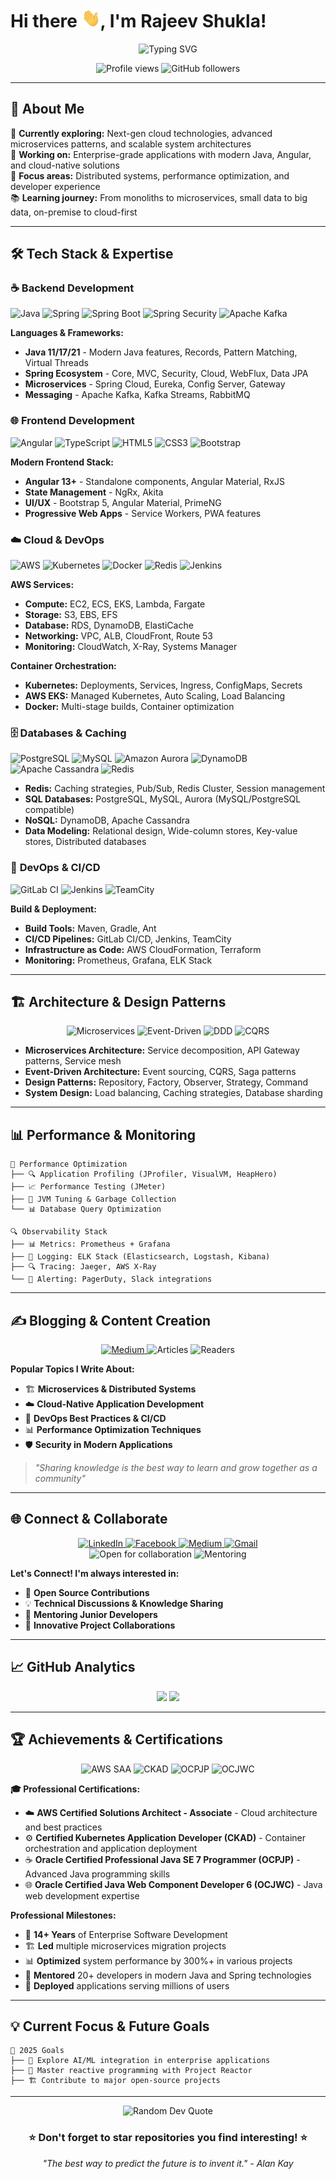 # Hi there <img src="https://raw.githubusercontent.com/rajeevshukla/rajeevshukla/master/wave.gif" width="30px" height="30px">, I'm Rajeev Shukla!

<div align="center">
  <img src="https://readme-typing-svg.herokuapp.com?font=Fira+Code&weight=600&size=28&pause=1000&color=2E9EF7&center=true&vCenter=true&width=800&lines=Full+Stack+Developer;Cloud+%26+DevOps+Engineer;Microservices+Architect;Open+Source+Enthusiast" alt="Typing SVG" />
</div>

<p align="center">
  <img src="https://komarev.com/ghpvc/?username=rajeevshukla&label=Profile%20views&color=0e75b6&style=flat" alt="Profile views" />
  <img src="https://img.shields.io/github/followers/rajeevshukla?label=Followers&style=social" alt="GitHub followers" />
</p>

---

## 🚀 About Me

🌱 **Currently exploring:** Next-gen cloud technologies, advanced microservices patterns, and scalable system architectures  
💼 **Working on:** Enterprise-grade applications with modern Java, Angular, and cloud-native solutions  
🎯 **Focus areas:** Distributed systems, performance optimization, and developer experience  
📚 **Learning journey:** From monoliths to microservices, small data to big data, on-premise to cloud-first  

---

## 🛠️ Tech Stack & Expertise

### ☕ **Backend Development**
![Java](https://img.shields.io/badge/Java-ED8B00?style=for-the-badge&logo=openjdk&logoColor=white)
![Spring](https://img.shields.io/badge/Spring-6DB33F?style=for-the-badge&logo=spring&logoColor=white)
![Spring Boot](https://img.shields.io/badge/Spring_Boot-F2F4F9?style=for-the-badge&logo=spring-boot)
![Spring Security](https://img.shields.io/badge/Spring_Security-6DB33F?style=for-the-badge&logo=Spring-Security&logoColor=white)
![Apache Kafka](https://img.shields.io/badge/Apache%20Kafka-000?style=for-the-badge&logo=apachekafka)

**Languages & Frameworks:**
- **Java 11/17/21** - Modern Java features, Records, Pattern Matching, Virtual Threads
- **Spring Ecosystem** - Core, MVC, Security, Cloud, WebFlux, Data JPA
- **Microservices** - Spring Cloud, Eureka, Config Server, Gateway
- **Messaging** - Apache Kafka, Kafka Streams, RabbitMQ

### 🌐 **Frontend Development**
![Angular](https://img.shields.io/badge/Angular-DD0031?style=for-the-badge&logo=angular&logoColor=white)
![TypeScript](https://img.shields.io/badge/TypeScript-007ACC?style=for-the-badge&logo=typescript&logoColor=white)
![HTML5](https://img.shields.io/badge/HTML5-E34F26?style=for-the-badge&logo=html5&logoColor=white)
![CSS3](https://img.shields.io/badge/CSS3-1572B6?style=for-the-badge&logo=css3&logoColor=white)
![Bootstrap](https://img.shields.io/badge/Bootstrap-563D7C?style=for-the-badge&logo=bootstrap&logoColor=white)

**Modern Frontend Stack:**
- **Angular 13+** - Standalone components, Angular Material, RxJS
- **State Management** - NgRx, Akita
- **UI/UX** - Bootstrap 5, Angular Material, PrimeNG
- **Progressive Web Apps** - Service Workers, PWA features

### ☁️ **Cloud & DevOps**
![AWS](https://img.shields.io/badge/AWS-FF9900?style=for-the-badge&logo=amazonaws&logoColor=white)
![Kubernetes](https://img.shields.io/badge/kubernetes-326ce5.svg?&style=for-the-badge&logo=kubernetes&logoColor=white)
![Docker](https://img.shields.io/badge/Docker-2CA5E0?style=for-the-badge&logo=docker&logoColor=white)
![Redis](https://img.shields.io/badge/redis-CC0000.svg?&style=for-the-badge&logo=redis&logoColor=white)
![Jenkins](https://img.shields.io/badge/Jenkins-D24939?style=for-the-badge&logo=Jenkins&logoColor=white)

**AWS Services:**
- **Compute:** EC2, ECS, EKS, Lambda, Fargate
- **Storage:** S3, EBS, EFS
- **Database:** RDS, DynamoDB, ElastiCache
- **Networking:** VPC, ALB, CloudFront, Route 53
- **Monitoring:** CloudWatch, X-Ray, Systems Manager

**Container Orchestration:**
- **Kubernetes:** Deployments, Services, Ingress, ConfigMaps, Secrets
- **AWS EKS:** Managed Kubernetes, Auto Scaling, Load Balancing
- **Docker:** Multi-stage builds, Container optimization

### 🗄️ **Databases & Caching**
![PostgreSQL](https://img.shields.io/badge/PostgreSQL-316192?style=for-the-badge&logo=postgresql&logoColor=white)
![MySQL](https://img.shields.io/badge/MySQL-005C84?style=for-the-badge&logo=mysql&logoColor=white)
![Amazon Aurora](https://img.shields.io/badge/Amazon%20Aurora-FF9900?style=for-the-badge&logo=amazonaws&logoColor=white)
![DynamoDB](https://img.shields.io/badge/Amazon%20DynamoDB-4053D6?style=for-the-badge&logo=Amazon%20DynamoDB&logoColor=white)
![Apache Cassandra](https://img.shields.io/badge/Apache%20Cassandra-1287B1?style=for-the-badge&logo=apache%20cassandra&logoColor=white)
![Redis](https://img.shields.io/badge/redis-CC0000.svg?&style=for-the-badge&logo=redis&logoColor=white)

- **Redis:** Caching strategies, Pub/Sub, Redis Cluster, Session management
- **SQL Databases:** PostgreSQL, MySQL, Aurora (MySQL/PostgreSQL compatible)
- **NoSQL:** DynamoDB, Apache Cassandra
- **Data Modeling:** Relational design, Wide-column stores, Key-value stores, Distributed databases

### 🔧 **DevOps & CI/CD**
![GitLab CI](https://img.shields.io/badge/GitLab%20CI-FC6D26?style=for-the-badge&logo=gitlab&logoColor=white)
![Jenkins](https://img.shields.io/badge/Jenkins-D24939?style=for-the-badge&logo=Jenkins&logoColor=white)
![TeamCity](https://img.shields.io/badge/TeamCity-000000?style=for-the-badge&logo=TeamCity&logoColor=white)

**Build & Deployment:**
- **Build Tools:** Maven, Gradle, Ant
- **CI/CD Pipelines:** GitLab CI/CD, Jenkins, TeamCity
- **Infrastructure as Code:** AWS CloudFormation, Terraform
- **Monitoring:** Prometheus, Grafana, ELK Stack
---

## 🏗️ **Architecture & Design Patterns**

<div align="center">
  <img src="https://img.shields.io/badge/Microservices-Architecture-blue?style=for-the-badge" alt="Microservices" />
  <img src="https://img.shields.io/badge/Event--Driven-Architecture-green?style=for-the-badge" alt="Event-Driven" />
  <img src="https://img.shields.io/badge/Domain--Driven-Design-orange?style=for-the-badge" alt="DDD" />
  <img src="https://img.shields.io/badge/CQRS-Pattern-red?style=for-the-badge" alt="CQRS" />
</div>

- **Microservices Architecture:** Service decomposition, API Gateway patterns, Service mesh
- **Event-Driven Architecture:** Event sourcing, CQRS, Saga patterns
- **Design Patterns:** Repository, Factory, Observer, Strategy, Command
- **System Design:** Load balancing, Caching strategies, Database sharding

---

## 📊 **Performance & Monitoring**

```text
🚀 Performance Optimization
├── 🔍 Application Profiling (JProfiler, VisualVM, HeapHero)
├── 📈 Performance Testing (JMeter)
├── 🎯 JVM Tuning & Garbage Collection
└── 📊 Database Query Optimization

🔍 Observability Stack
├── 📊 Metrics: Prometheus + Grafana
├── 📝 Logging: ELK Stack (Elasticsearch, Logstash, Kibana)
├── 🔍 Tracing: Jaeger, AWS X-Ray
└── 🚨 Alerting: PagerDuty, Slack integrations
```

---

## ✍️ Blogging & Content Creation

<div align="center">
  <a href="https://medium.com/@mail2rajeevshukla">
    <img src="https://img.shields.io/badge/Medium-12100E?style=for-the-badge&logo=medium&logoColor=white" alt="Medium" />
  </a>
  <img src="https://img.shields.io/badge/Technical%20Articles-50+-blue?style=for-the-badge" alt="Articles" />
  <img src="https://img.shields.io/badge/Monthly%20Readers-5K+-green?style=for-the-badge" alt="Readers" />
</div>

**Popular Topics I Write About:**
- 🏗️ **Microservices & Distributed Systems**
- ☁️ **Cloud-Native Application Development**
- 🔧 **DevOps Best Practices & CI/CD**
- 📊 **Performance Optimization Techniques**
- 🛡️ **Security in Modern Applications**

> *"Sharing knowledge is the best way to learn and grow together as a community"*

---

## 🌐 **Connect & Collaborate**

<div align="center">
  <a href="https://www.linkedin.com/in/mail2rajeevshukla/">
    <img src="https://img.shields.io/badge/LinkedIn-0077B5?style=for-the-badge&logo=linkedin&logoColor=white" alt="LinkedIn" />
  </a>
  <a href="https://web.facebook.com/mail2rajeevshukla">
    <img src="https://img.shields.io/badge/Facebook-1877F2?style=for-the-badge&logo=facebook&logoColor=white" alt="Facebook" />
  </a>
  <a href="https://medium.com/@mail2rajeevshukla">
    <img src="https://img.shields.io/badge/Medium-12100E?style=for-the-badge&logo=medium&logoColor=white" alt="Medium" />
  </a>
  <a href="mailto:mail2rajeevshukla@gmail.com">
    <img src="https://img.shields.io/badge/Gmail-D14836?style=for-the-badge&logo=gmail&logoColor=white" alt="Gmail" />
  </a>
</div>

<div align="center">
  <img src="https://img.shields.io/badge/Open%20for-Collaboration-brightgreen?style=for-the-badge" alt="Open for collaboration" />
  <img src="https://img.shields.io/badge/Mentoring-Available-blue?style=for-the-badge" alt="Mentoring" />
</div>

**Let's Connect! I'm always interested in:**
- 🤝 **Open Source Contributions**
- 💡 **Technical Discussions & Knowledge Sharing**
- 🎯 **Mentoring Junior Developers**
- 🚀 **Innovative Project Collaborations**

---

## 📈 **GitHub Analytics**

<div align="center">
  <img height="180em" src="https://github-readme-stats.vercel.app/api?username=rajeevshukla&show_icons=true&theme=tokyonight&include_all_commits=true&count_private=true&hide_border=true"/>
  <img height="180em" src="https://github-readme-stats.vercel.app/api/top-langs/?username=rajeevshukla&layout=compact&langs_count=8&theme=tokyonight&hide_border=true&exclude_repo="/>
</div>

<!-- <div align="center">
  <img src="https://github-readme-streak-stats.herokuapp.com/?user=rajeevshukla&theme=tokyonight&hide_border=true" alt="GitHub Streak" />
</div>

<div align="center">
  <img src="https://github-readme-activity-graph.vercel.app/graph?username=rajeevshukla&theme=tokyo-night&hide_border=true&area=true" alt="GitHub Activity Graph" />
</div> -->

---

## 🏆 **Achievements & Certifications**

<div align="center">
  <img src="https://img.shields.io/badge/AWS-Solutions%20Architect%20Associate-FF9900?style=for-the-badge&logo=amazon-aws&logoColor=white" alt="AWS SAA" />
  <img src="https://img.shields.io/badge/Kubernetes-CKAD-326CE5?style=for-the-badge&logo=kubernetes&logoColor=white" alt="CKAD" />
  <img src="https://img.shields.io/badge/Oracle-OCPJP%20Java%207-F80000?style=for-the-badge&logo=oracle&logoColor=white" alt="OCPJP" />
  <img src="https://img.shields.io/badge/Oracle-OCJWC%206-F80000?style=for-the-badge&logo=oracle&logoColor=white" alt="OCJWC" />
</div>

**🎓 Professional Certifications:**
- ☁️ **AWS Certified Solutions Architect - Associate** - Cloud architecture and best practices
- ⚙️ **Certified Kubernetes Application Developer (CKAD)** - Container orchestration and application deployment
- ☕ **Oracle Certified Professional Java SE 7 Programmer (OCPJP)** - Advanced Java programming skills
- 🌐 **Oracle Certified Java Web Component Developer 6 (OCJWC)** - Java web development expertise


**Professional Milestones:**
- 🎯 **14+ Years** of Enterprise Software Development
- 🏗️ **Led** multiple microservices migration projects
- 📊 **Optimized** system performance by 300%+ in various projects
- 👥 **Mentored** 20+ developers in modern Java and Spring technologies
- 🚀 **Deployed** applications serving millions of users

---

## 💡 **Current Focus & Future Goals**

```text
🎯 2025 Goals
├── 🔬 Explore AI/ML integration in enterprise applications
├── 🌊 Master reactive programming with Project Reactor
├── 🏗️ Contribute to major open-source projects
```

---

<div align="center">
  <img src="https://quotes-github-readme.vercel.app/api?type=horizontal&theme=tokyonight" alt="Random Dev Quote"/>
</div>

<div align="center">
  <h3>⭐ Don't forget to star repositories you find interesting! ⭐</h3>
  <p><i>"The best way to predict the future is to invent it." - Alan Kay</i></p>
</div>
